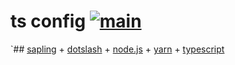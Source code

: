 # ts config [![main](https://github.com/shayne-fletcher/simple-ts-config/actions/workflows/main.yml/badge.svg)](https://github.com/shayne-fletcher/simple-ts-config/actions/workflows/main.yml)

`## [sapling](https://sapling-scm.com/) + [dotslash](https://dotslash-cli.com/docs/installation/) + [node.js](https://nodejs.org/en) + [yarn](https://www.npmjs.com/package/yarn) + [typescript](https://www.typescriptlang.org/)
